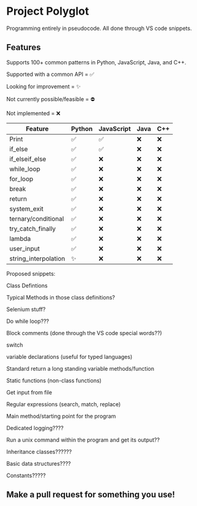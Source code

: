 # Project Polyglot

Programming entirely in pseudocode. All done through VS code snippets.

## Features

Supports 100+ common patterns in Python, JavaScript, Java, and C++.

Supported with a common API = &#9989;

Looking for improvement = &#10024;

Not currently possible/feasible = &#9940;

Not implemented = &#10060;

| Feature              | Python   | JavaScript | Java     | C++      |
| -------------------- | -------- | ---------- | -------- | -------- |
| Print                | &#9989;  | &#9989;    | &#10060; | &#10060; |
| if_else              | &#9989;  | &#9989;    | &#10060; | &#10060; |
| if_elseif_else       | &#9989;  | &#10060;   | &#10060; | &#10060; |
| while_loop           | &#9989;  | &#10060;   | &#10060; | &#10060; |
| for_loop             | &#9989;  | &#10060;   | &#10060; | &#10060; |
| break                | &#9989;  | &#10060;   | &#10060; | &#10060; |
| return               | &#9989;  | &#10060;   | &#10060; | &#10060; |
| system_exit          | &#9989;  | &#10060;   | &#10060; | &#10060; |
| ternary/conditional  | &#9989;  | &#10060;   | &#10060; | &#10060; |
| try_catch_finally    | &#9989;  | &#10060;   | &#10060; | &#10060; |
| lambda               | &#9989;  | &#10060;   | &#10060; | &#10060; |
| user_input           | &#9989;  | &#10060;   | &#10060; | &#10060; |
| string_interpolation | &#10024; | &#10060;   | &#10060; | &#10060; |

Proposed snippets:

Class Defintions

Typical Methods in those class definitions?

Selenium stuff?

Do while loop???

Block comments (done through the VS code special words??)

switch

variable declarations (useful for typed languages)

Standard return a long standing variable methods/function

Static functions (non-class functions)

Get input from file

Regular expressions (search, match, replace)

Main method/starting point for the program

Dedicated logging????

Run a unix command within the program and get its output??

Inheritance classes??????

Basic data structures????

Constants?????

## Make a pull request for something you use!